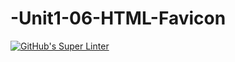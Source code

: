 # -Unit1-06-HTML-Favicon
[![GitHub's Super Linter](https://github.com/ICS20-Programming-PJLobetti/-Unit1-06-HTML-Favicon/workflows/GitHub's%20Super%20Linter/badge.svg)](https://github.com/ICS20-Programming-PJLobetti/-Unit1-06-HTML-Favicon/actions)
